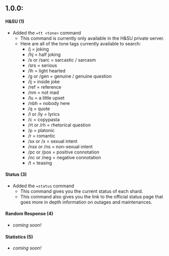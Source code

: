 ## 1.0.0:

#### H&SU (1)

- Added the `=tt <tone>` command
  - This command is currently only available in the H&SU private server.
  - Here are all of the tone tags currently available to search:
    - /j = joking
    - /hj = half joking
    - /s or /sarc = sarcastic / sarcasm
    - /srs = serious
    - /lh = light hearted
    - /g or /gen = genuine / genuine question
    - /ij = inside joke
    - /ref = reference
    - /nm = not mad
    - /lu = a little upset
    - /nbh = nobody here
    - /q = quote
    - /l or /ly = lyrics
    - /c = copypasta
    - /rt or /rh = rhetorical question
    - /p = platonic
    - /r = romantic
    - /sx or /x = sexual intent
    - /nsx or /ns = non-sexual intent
    - /pc or /pos = positive connotation
    - /nc or /neg = negative connotation
    - /t = teasing

#### Status (3)

- Added the `=status` command
  - This command gives you the current status of each shard.
  - This command also gives you the link to the official status page that goes more in depth information on outages and maintenances.

#### Random Response (4)

- *coming soon!*

#### Statistics (5)

- *coming soon!*
